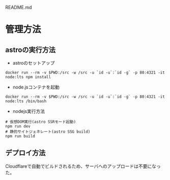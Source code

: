 README.md
# 管理方法  

## astroの実行方法

- astroのセットアップ
```
docker run --rm -v $PWD:/src -w /src -u `id -u`:`id -g` -p 80:4321 -it node:lts npm install
```

- node.jsコンテナを起動
```
docker run --rm -v $PWD:/src -w /src -u `id -u`:`id -g` -p 80:4321 -it node:lts /bin/bash
```

- nodejs実行方法
```
# 仮想DOM実行(astro SSRモード起動)
npm run dev
# 静的サイトジェネレート(astro SSG build)
npm run build
```

## デプロイ方法

Cloudflareで自動でビルドされるため、サーバへのアップロードは不要になった。